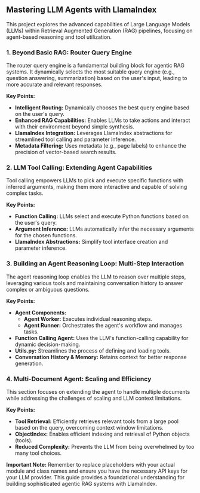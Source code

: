 ## Mastering LLM Agents with LlamaIndex

This project explores the advanced capabilities of Large Language Models (LLMs) within Retrieval Augmented Generation (RAG) pipelines, focusing on agent-based reasoning and tool utilization.

### 1. Beyond Basic RAG: Router Query Engine

The router query engine is a fundamental building block for agentic RAG systems. It dynamically selects the most suitable query engine (e.g., question answering, summarization) based on the user's input, leading to more accurate and relevant responses.

**Key Points:**

- **Intelligent Routing:** Dynamically chooses the best query engine based on the user's query.
- **Enhanced RAG Capabilities:**  Enables LLMs to take actions and interact with their environment beyond simple synthesis.
- **LlamaIndex Integration:** Leverages LlamaIndex abstractions for streamlined tool calling and parameter inference.
- **Metadata Filtering:**  Uses metadata (e.g., page labels) to enhance the precision of vector-based search results.

### 2. LLM Tool Calling: Extending Agent Capabilities

Tool calling empowers LLMs to pick and execute specific functions with inferred arguments, making them more interactive and capable of solving complex tasks.

**Key Points:**

- **Function Calling:** LLMs select and execute Python functions based on the user's query.
- **Argument Inference:** LLMs automatically infer the necessary arguments for the chosen functions.
- **LlamaIndex Abstractions:**  Simplify tool interface creation and parameter inference.

### 3. Building an Agent Reasoning Loop: Multi-Step Interaction

The agent reasoning loop enables the LLM to reason over multiple steps, leveraging various tools and maintaining conversation history to answer complex or ambiguous questions.

**Key Points:**

- **Agent Components:**
    - **Agent Worker:** Executes individual reasoning steps.
    - **Agent Runner:** Orchestrates the agent's workflow and manages tasks.
- **Function Calling Agent:**  Uses the LLM's function-calling capability for dynamic decision-making.
- **Utils.py:**  Streamlines the process of defining and loading tools.
- **Conversation History & Memory:** Retains context for better response generation.

### 4. Multi-Document Agent: Scaling and Efficiency

This section focuses on extending the agent to handle multiple documents while addressing the challenges of scaling and LLM context limitations.

**Key Points:**

- **Tool Retrieval:** Efficiently retrieves relevant tools from a large pool based on the query, overcoming context window limitations.
- **ObjectIndex:** Enables efficient indexing and retrieval of Python objects (tools).
- **Reduced Complexity:** Prevents the LLM from being overwhelmed by too many tool choices.

**Important Note:** Remember to replace placeholders with your actual module and class names and ensure you have the necessary API keys for your LLM provider. This guide provides a foundational understanding for building sophisticated agentic RAG systems with LlamaIndex.
